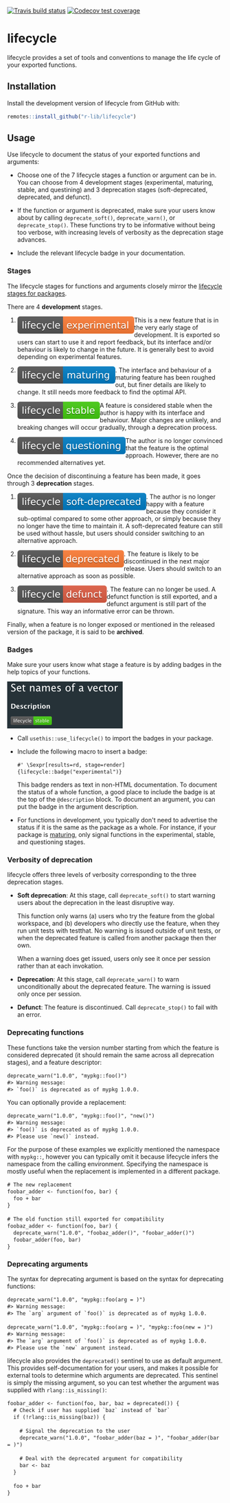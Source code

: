 
<!-- badges: start -->
[![Travis build status](https://travis-ci.org/r-lib/lifecycle.svg?branch=master)](https://travis-ci.org/r-lib/lifecycle)
[![Codecov test coverage](https://codecov.io/gh/r-lib/lifecycle/branch/master/graph/badge.svg)](https://codecov.io/gh/r-lib/lifecycle?branch=master)
<!-- badges: end -->


# lifecycle

lifecycle provides a set of tools and conventions to manage the life cycle of your exported functions.


## Installation

Install the development version of lifecycle from GitHub with:

``` r
remotes::install_github("r-lib/lifecycle")
```


## Usage

Use lifecycle to document the status of your exported functions and arguments:

* Choose one of the 7 lifecycle stages a function or argument can be in. You can choose from 4 development stages (experimental, maturing, stable, and questining) and 3 deprecation stages (soft-deprecated, deprecated, and defunct).

* If the function or argument is deprecated, make sure your users know about by calling `deprecate_soft()`, `deprecate_warn()`, or `deprecate_stop()`. These functions try to be informative without being too verbose, with increasing levels of verbosity as the deprecation stage advances.

* Include the relevant lifecycle badge in your documentation.


### Stages

The lifecycle stages for functions and arguments closely mirror the [lifecycle stages for packages](https://www.tidyverse.org/lifecycle/).

There are 4 __development__ stages.

1. <img src="man/figures/lifecycle-experimental.svg" align="left" alt = "Experimental" /> This is a new feature that is in the very early stage of development. It is exported so users can start to use it and report feedback, but its interface and/or behaviour is likely to change in the future. It is generally best to avoid depending on experimental features.

1. <img src="man/figures/lifecycle-maturing.svg" align="left" alt = "Maturing" />. The interface and behaviour of a maturing feature has been roughed out, but finer details are likely to change. It still needs more feedback to find the optimal API.

1. <img src="man/figures/lifecycle-stable.svg" align="left" alt = "Stable" /> A feature is considered stable when the author is happy with its interface and behaviour. Major changes are unlikely, and breaking changes will occur gradually, through a deprecation process.

1. <img src="man/figures/lifecycle-questioning.svg" align="left" alt = "Questioning" /> The author is no longer convinced that the feature is the optimal approach. However, there are no recommended alternatives yet.

Once the decision of discontinuing a feature has been made, it goes through 3 __deprecation__ stages.

1. <img src="man/figures/lifecycle-soft-deprecated.svg" align="left" alt = "Soft deprecated" />. The author is no longer happy with a feature because they consider it sub-optimal compared to some other approach, or simply because they no longer have the time to maintain it. A soft-deprecated feature can still be used without hassle, but users should consider switching to an alternative approach.

1. <img src="man/figures/lifecycle-deprecated.svg" align="left" alt = "Deprecated" />. The feature is likely to be discontinued in the next major release. Users should switch to an alternative approach as soon as possible.

1. <img src="man/figures/lifecycle-defunct.svg" align="left" alt = "Defunct" />. The feature can no longer be used. A defunct function is still exported, and a defunct argument is still part of the signature. This way an informative error can be thrown.

Finally, when a feature is no longer exposed or mentioned in the released version of the package, it is said to be __archived__.


### Badges

Make sure your users know what stage a feature is by adding badges in the help topics of your functions.

<img src="man/figures/example-badge.png" align="center" alt = "badge" />

*   Call `usethis::use_lifecycle()` to import the badges in your package.

*   Include the following macro to insert a badge:

    ```
    #' \Sexpr[results=rd, stage=render]{lifecycle::badge("experimental")}
    ```

    This badge renders as text in non-HTML documentation. To document the status of a whole function, a good place to include the badge is at the top of the `@description` block. To document an argument, you can put the badge in the argument description.

*   For functions in development, you typically don't need to advertise the status if it is the same as the package as a whole. For instance, if your package is [maturing](https://www.tidyverse.org/lifecycle/#maturing), only signal functions in the experimental, stable, and questioning stages.


### Verbosity of deprecation

lifecycle offers three levels of verbosity corresponding to the three deprecation stages.

*   __Soft deprecation__: At this stage, call `deprecate_soft()` to start warning users about the deprecation in the least disruptive way.

    This function only warns (a) users who try the feature from the global workspace, and (b) developers who directly use the feature, when they run unit tests with testthat. No warning is issued outside of unit tests, or when the deprecated feature is called from another package then ther own.

    When a warning does get issued, users only see it once per session rather than at each invokation.

*   __Deprecation__: At this stage, call `deprecate_warn()` to warn unconditionally about the deprecated feature. The warning is issued only once per session.

*   __Defunct__: The feature is discontinued. Call `deprecate_stop()` to fail with an error.


### Deprecating functions

These functions take the version number starting from which the feature is considered deprecated (it should remain the same across all deprecation stages), and a feature descriptor:

```
deprecate_warn("1.0.0", "mypkg::foo()")
#> Warning message:
#> `foo()` is deprecated as of mypkg 1.0.0.
```

You can optionally provide a replacement:

```
deprecate_warn("1.0.0", "mypkg::foo()", "new()")
#> Warning message:
#> `foo()` is deprecated as of mypkg 1.0.0.
#> Please use `new()` instead.
```

For the purpose of these examples we explicitly mentioned the namespace with `mypkg::`, however you can typically omit it because lifecycle infers the namespace from the calling environment. Specifying the namespace is mostly useful when the replacement is implemented in a different package.

```{r}
# The new replacement
foobar_adder <- function(foo, bar) {
  foo + bar
}

# The old function still exported for compatibility
foobaz_adder <- function(foo, bar) {
  deprecate_warn("1.0.0", "foobaz_adder()", "foobar_adder()")
  foobar_adder(foo, bar)
}
```


### Deprecating arguments

The syntax for deprecating argument is based on the syntax for deprecating functions:

```{r}
deprecate_warn("1.0.0", "mypkg::foo(arg = )")
#> Warning message:
#> The `arg` argument of `foo()` is deprecated as of mypkg 1.0.0.

deprecate_warn("1.0.0", "mypkg::foo(arg = )", "mypkg::foo(new = )")
#> Warning message:
#> The `arg` argument of `foo()` is deprecated as of mypkg 1.0.0.
#> Please use the `new` argument instead.
```

lifecycle also provides the `deprecated()` sentinel to use as default argument. This provides self-documentation for your users, and makes it possible for external tools to determine which arguments are deprecated. This sentinel is simply the missing argument, so you can test whether the argument was supplied with `rlang::is_missing()`:

```{r}
foobar_adder <- function(foo, bar, baz = deprecated()) {
  # Check if user has supplied `baz` instead of `bar`
  if (!rlang::is_missing(baz)) {

    # Signal the deprecation to the user
    deprecate_warn("1.0.0", "foobar_adder(baz = )", "foobar_adder(bar = )")

    # Deal with the deprecated argument for compatibility
    bar <- baz
  }

  foo + bar
}
```
